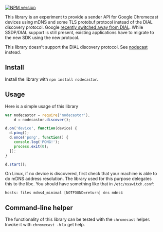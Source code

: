 [![NPM version](https://badge.fury.io/js/nodecastor.png)](http://badge.fury.io/js/nodecastor)

This library is an experiment to provide a sender API for Google
Chromecast devices using mDNS and some TLS protobuf protocol instead
of the DIAL discovery protocol. Google
[recently switched away from DIAL][1]. While SSDP/DIAL support is
still present, existing applications have to migrate to the new SDK
using the new protocol.

This library doesn't support the DIAL discovery protocol. See
[nodecast][] instead.

[1]: https://plus.google.com/+SebastianMauer/posts/83hTniKEDwN
[nodecast]: https://github.com/wearefractal/nodecast

## Install

Install the library with `npm install nodecastor`.

## Usage

Here is a simple usage of this library

```javascript
var nodecastor = require('nodecastor'),
    d = nodecastor.discover();

d.on('device', function(device) {
  d.ping();
  d.once('pong', function() {
    console.log('PONG!');
    process.exit(0);
  });
}

d.start();
```

On Linux, if no device is discovered, first check that your machine is
able to do mDNS address resolution. The library used for this purpose
delegates this to the libc. You should have something like that in
`/etc/nsswitch.conf`:

    hosts: files mdns4_minimal [NOTFOUND=return] dns mdns4


## Command-line helper

The functionality of this library can be tested with the `chromecast`
helper. Invoke it with `chromecast -h` to get help.
